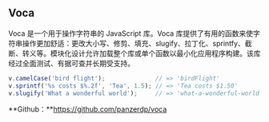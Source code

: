 ## Voca

Voca 是一个用于操作字符串的 JavaScript 库。Voca 库提供了有用的函数来使字符串操作更加舒适：更改大小写、修剪、填充、slugify、拉丁化、sprintfy、截断、转义等。模块化设计允许加载整个库或单个函数以最小化应用程序构建。该库经过全面测试、有据可查并长期受支持。

```js
v.camelCase('bird flight');              // => 'birdFlight'
v.sprintf('%s costs $%.2f', 'Tea', 1.5); // => 'Tea costs $1.50'
v.slugify('What a wonderful world');     // => 'what-a-wonderful-world'
```

**Github：**https://github.com/panzerdp/voca

